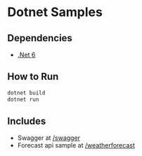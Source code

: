 # Dotnet Samples

## Dependencies

- [.Net 6](https://dotnet.microsoft.com/en-us/download/dotnet/6.0)

## How to Run

```bash
dotnet build
dotnet run
```

## Includes

- Swagger at [/swagger](http://localhost:5219/swagger)
- Forecast api sample at [/weatherforecast](http://localhost:5219/weatherforecast)